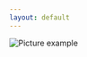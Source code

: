 ```yaml
---
layout: default
---
```

![Picture example](https://github.com/kvartirnik/website/blob/gh-pages/images/kvartirnik_photos/30.jpg)


